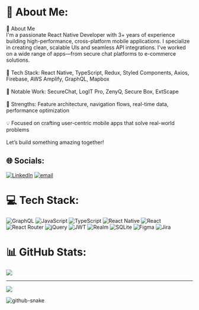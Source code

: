 # 💫 About Me:
👋 About Me<br>I'm a passionate React Native Developer with 3+ years of experience building high-performance, cross-platform mobile applications. I specialize in creating clean, scalable UIs and seamless API integrations. I’ve worked on a wide range of apps—from secure chat platforms to e-commerce solutions.<br><br>🔧 Tech Stack: React Native, TypeScript, Redux, Styled Components, Axios, Firebase, AWS Amplify, GraphQL, Mapbox<br><br>📱 Notable Work: SecureChat, LogIT Pro, ZenyQ, Secure Box, ExtScape<br><br>🚀 Strengths: Feature architecture, navigation flows, real-time data, performance optimization<br><br>💡 Focused on crafting user-centric mobile apps that solve real-world problems<br><br>Let’s build something amazing together!


## 🌐 Socials:
[![LinkedIn](https://img.shields.io/badge/LinkedIn-%230077B5.svg?logo=linkedin&logoColor=white)](https://linkedin.com/in/https://www.linkedin.com/in/lokesh-anandan-275927346/) [![email](https://img.shields.io/badge/Email-D14836?logo=gmail&logoColor=white)](mailto:lokeshanandta@gmail.com) 

# 💻 Tech Stack:
![GraphQL](https://img.shields.io/badge/-GraphQL-E10098?style=for-the-badge&logo=graphql&logoColor=white) ![JavaScript](https://img.shields.io/badge/javascript-%23323330.svg?style=for-the-badge&logo=javascript&logoColor=%23F7DF1E) ![TypeScript](https://img.shields.io/badge/typescript-%23007ACC.svg?style=for-the-badge&logo=typescript&logoColor=white) ![React Native](https://img.shields.io/badge/react_native-%2320232a.svg?style=for-the-badge&logo=react&logoColor=%2361DAFB) ![React](https://img.shields.io/badge/react-%2320232a.svg?style=for-the-badge&logo=react&logoColor=%2361DAFB) ![React Router](https://img.shields.io/badge/React_Router-CA4245?style=for-the-badge&logo=react-router&logoColor=white) ![jQuery](https://img.shields.io/badge/jquery-%230769AD.svg?style=for-the-badge&logo=jquery&logoColor=white) ![JWT](https://img.shields.io/badge/JWT-black?style=for-the-badge&logo=JSON%20web%20tokens) ![Realm](https://img.shields.io/badge/Realm-39477F?style=for-the-badge&logo=realm&logoColor=white) ![SQLite](https://img.shields.io/badge/sqlite-%2307405e.svg?style=for-the-badge&logo=sqlite&logoColor=white) ![Figma](https://img.shields.io/badge/figma-%23F24E1E.svg?style=for-the-badge&logo=figma&logoColor=white) ![Jira](https://img.shields.io/badge/jira-%230A0FFF.svg?style=for-the-badge&logo=jira&logoColor=white)
# 📊 GitHub Stats:

![](https://github-readme-stats.vercel.app/api/top-langs/?username=lokeshanandta&theme=dark&hide_border=false&include_all_commits=false&count_private=false&layout=compact)

---
[![](https://visitcount.itsvg.in/api?id=lokeshanandta&icon=0&color=0)](https://visitcount.itsvg.in)

<!-- Proudly created with GPRM ( https://gprm.itsvg.in ) -->

<picture>
  <source media="(prefers-color-scheme: dark)" srcset="https://raw.githubusercontent.com/lokeshanandta/lokeshanandta/output/github-snake-dark.svg" />
  <source media="(prefers-color-scheme: light)" srcset="https://raw.githubusercontent.com/lokeshanandta/lokeshanandta/output/github-snake.svg" />
  <img alt="github-snake" src="https://raw.githubusercontent.com/lokeshanandta/lokeshanandta/output/github-snake.svg" />
</picture>

